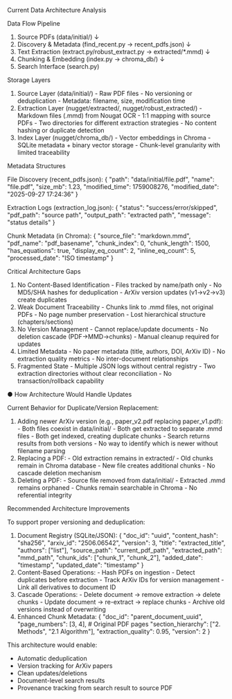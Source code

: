Current Data Architecture Analysis

  Data Flow Pipeline

  1. Source PDFs (data/initial/)
     ↓
  2. Discovery & Metadata (find_recent.py → recent_pdfs.json)
     ↓
  3. Text Extraction (extract.py/robust_extract.py → extracted/*.mmd)
     ↓
  4. Chunking & Embedding (index.py → chroma_db/)
     ↓
  5. Search Interface (search.py)

  Storage Layers

  1. Source Layer (data/initial/)
    - Raw PDF files
    - No versioning or deduplication
    - Metadata: filename, size, modification time
  2. Extraction Layer (nugget/extracted/, nugget/robust_extracted/)
    - Markdown files (.mmd) from Nougat OCR
    - 1:1 mapping with source PDFs
    - Two directories for different extraction strategies
    - No content hashing or duplicate detection
  3. Index Layer (nugget/chroma_db/)
    - Vector embeddings in Chroma
    - SQLite metadata + binary vector storage
    - Chunk-level granularity with limited traceability

  Metadata Structures

  File Discovery (recent_pdfs.json):
  {
    "path": "data/initial/file.pdf",
    "name": "file.pdf",
    "size_mb": 1.23,
    "modified_time": 1759008276,
    "modified_date": "2025-09-27 17:24:36"
  }

  Extraction Logs (extraction_log.json):
  {
    "status": "success/error/skipped",
    "pdf_path": "source path",
    "output_path": "extracted path",
    "message": "status details"
  }

  Chunk Metadata (in Chroma):
  {
    "source_file": "markdown.mmd",
    "pdf_name": "pdf_basename",
    "chunk_index": 0,
    "chunk_length": 1500,
    "has_equations": true,
    "display_eq_count": 2,
    "inline_eq_count": 5,
    "processed_date": "ISO timestamp"
  }

  Critical Architecture Gaps

  1. No Content-Based Identification
    - Files tracked by name/path only
    - No MD5/SHA hashes for deduplication
    - ArXiv version updates (v1→v2→v3) create duplicates
  2. Weak Document Traceability
    - Chunks link to .mmd files, not original PDFs
    - No page number preservation
    - Lost hierarchical structure (chapters/sections)
  3. No Version Management
    - Cannot replace/update documents
    - No deletion cascade (PDF→MMD→chunks)
    - Manual cleanup required for updates
  4. Limited Metadata
    - No paper metadata (title, authors, DOI, ArXiv ID)
    - No extraction quality metrics
    - No inter-document relationships
  5. Fragmented State
    - Multiple JSON logs without central registry
    - Two extraction directories without clear reconciliation
    - No transaction/rollback capability

● How Architecture Would Handle Updates

  Current Behavior for Duplicate/Version Replacement:

  1. Adding newer ArXiv version (e.g., paper_v2.pdf replacing paper_v1.pdf):
    - Both files coexist in data/initial/
    - Both get extracted to separate .mmd files
    - Both get indexed, creating duplicate chunks
    - Search returns results from both versions
    - No way to identify which is newer without filename parsing
  2. Replacing a PDF:
    - Old extraction remains in extracted/
    - Old chunks remain in Chroma database
    - New file creates additional chunks
    - No cascade deletion mechanism
  3. Deleting a PDF:
    - Source file removed from data/initial/
    - Extracted .mmd remains orphaned
    - Chunks remain searchable in Chroma
    - No referential integrity

  Recommended Architecture Improvements

  To support proper versioning and deduplication:

  1. Document Registry (SQLite/JSON):
  {
    "doc_id": "uuid",
    "content_hash": "sha256",
    "arxiv_id": "2506.06542",
    "version": 3,
    "title": "extracted_title",
    "authors": ["list"],
    "source_path": "current_pdf_path",
    "extracted_path": "mmd_path",
    "chunk_ids": ["chunk_1", "chunk_2"],
    "added_date": "timestamp",
    "updated_date": "timestamp"
  }
  2. Content-Based Operations:
    - Hash PDFs on ingestion
    - Detect duplicates before extraction
    - Track ArXiv IDs for version management
    - Link all derivatives to document ID
  3. Cascade Operations:
    - Delete document → remove extraction → delete chunks
    - Update document → re-extract → replace chunks
    - Archive old versions instead of overwriting
  4. Enhanced Chunk Metadata:
  {
    "doc_id": "parent_document_uuid",
    "page_numbers": [3, 4],  # Original PDF pages
    "section_hierarchy": ["2. Methods", "2.1 Algorithm"],
    "extraction_quality": 0.95,
    "version": 2
  }

  This architecture would enable:
  - Automatic deduplication
  - Version tracking for ArXiv papers
  - Clean updates/deletions
  - Document-level search results
  - Provenance tracking from search result to source PDF
